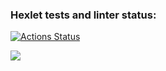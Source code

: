 ### Hexlet tests and linter status:
[![Actions Status](https://github.com/aleksandrbagrov/backend-project-lvl1/workflows/hexlet-check/badge.svg)](https://github.com/aleksandrbagrov/backend-project-lvl1/actions)

<a href="https://codeclimate.com/github/codeclimate/codeclimate/maintainability"><img src="https://api.codeclimate.com/v1/badges/a99a88d28ad37a79dbf6/maintainability" /></a>
